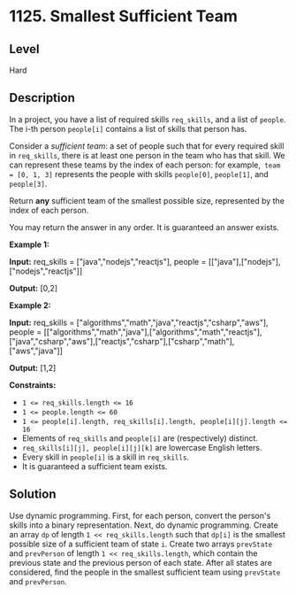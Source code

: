 # 1125. Smallest Sufficient Team
## Level
Hard

## Description
In a project, you have a list of required skills `req_skills`, and a list of `people`. The i-th person `people[i]` contains a list of skills that person has.

Consider a *sufficient team*: a set of people such that for every required skill in `req_skills`, there is at least one person in the team who has that skill. We can represent these teams by the index of each person: for example,` team = [0, 1, 3]` represents the people with skills `people[0]`, `people[1]`, and `people[3]`.

Return **any** sufficient team of the smallest possible size, represented by the index of each person.

You may return the answer in any order. It is guaranteed an answer exists.

**Example 1:**

**Input:** req_skills = ["java","nodejs","reactjs"], people = [["java"],["nodejs"],["nodejs","reactjs"]]

**Output:** [0,2]

**Example 2:**

**Input:** req_skills = ["algorithms","math","java","reactjs","csharp","aws"], people = [["algorithms","math","java"],["algorithms","math","reactjs"],["java","csharp","aws"],["reactjs","csharp"],["csharp","math"],["aws","java"]]

**Output:** [1,2]

**Constraints:**

* `1 <= req_skills.length <= 16`
* `1 <= people.length <= 60`
* `1 <= people[i].length, req_skills[i].length, people[i][j].length <= 16`
* Elements of `req_skills` and `people[i]` are (respectively) distinct.
* `req_skills[i][j], people[i][j][k]` are lowercase English letters.
* Every skill in `people[i]` is a skill in `req_skills`.
* It is guaranteed a sufficient team exists.

## Solution
Use dynamic programming. First, for each person, convert the person's skills into a binary representation. Next, do dynamic programming. Create an array `dp` of length `1 << req_skills.length` such that `dp[i]` is the smallest possible size of a sufficient team of state `i`. Create two arrays `prevState` and `prevPerson` of length `1 << req_skills.length`, which contain the previous state and the previous person of each state. After all states are considered, find the people in the smallest sufficient team using `prevState` and `prevPerson`.
